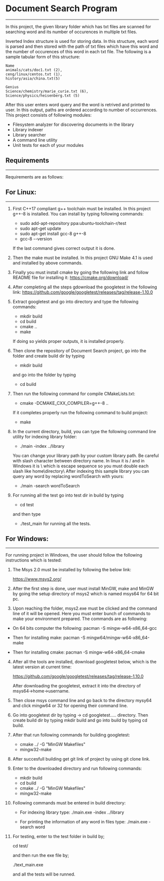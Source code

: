 # Document Search Program
---
  In this project, the given library folder which has txt files are scanned for searching word and its number of occurences
  in multiple txt files. 
	
  Inverted Index structure is used for storing data. In this structure, each word is parsed and then stored with the path 
  of txt files which have this word and the number of occurences of this word in each txt file.
  The following is a sample tabular form of this structure:
	
	Name 
	animals/cats/doc1.txt (2), 
	ceng/linux/centos.txt (1),	
	history/asia/china.txt(5)
	
	Genius 
	Science/chemistry/marie_curie.txt (6), 
	Science/physics/heisenberg.txt (5)

   After this user enters word query and the word is retrived and printed to user. In this output, paths are 
   ordered according to number of occurrences. This project consists of following modules:

   * Filesystem analyzer for discovering documents in the library
   * Library indexer
   * Library searcher 
   * A command line utility
   * Unit tests for each of your modules

## Requirements 
---
Requirements are as follows:

## For Linux:
---
1. First C++17 compliant g++ toolchain must be installed. In this project g++-8 is installed. You can install by typing following commands:

   * sudo add-apt-repository ppa:ubuntu-toolchain-r/test
   * sudo apt-get update
   * sudo apt-get install gcc-8 g++-8
   * gcc-8 --version

   If the last command gives correct output it is done.

2. Then the make must be installed. In this project GNU Make 4.1 is used and installed by above commands.

3. Finally you must install cmake by going the following link and follow README file for installing it:
   https://cmake.org/download/

4. After completing all the steps gdownload the googletest in the following link:
   https://github.com/google/googletest/releases/tag/release-1.10.0

5. Extract googletest and go into directory and type the following commands:
   
   * mkdir build
   * cd build
   * cmake ..
   * make

   If doing so yields proper outputs, it is installed properly.

6. Then clone the repository of Document Search project, go into the folder and create build dir by typing

   * mkdir build

   and go into the folder by typing

   * cd build

7. Then run the following command for compile CMakeLists.txt:

   * cmake -DCMAKE_CXX_COMPILER=g++-8 ..

   If it completes properly run the following command to build project:
	
   * make

8. In the current directory, build, you can type the following command line utility for indexing library folder:

   * ./main -index ../library

   You can change your library path by your custom library path. Be careful with slash character between directory name.
   In linux it is / and in Windows it is \ which is escape sequence so you must double each slash like home\\directory\\
   After indexing this sample library you can query any word by replacing wordToSearch with yours:

   * ./main -search wordToSearch

9. For running all the test go into test dir in build by typing

   * cd test

   and then type

   * ./test_main for running all the tests.


## For Windows:
---
For running project in Windows, the user should follow the following instructions which is tested:
	
1. The Msys 2.0 must be installed by following the below link:
			
	https://www.msys2.org/
		
2. After the first step is done, user must install MinGW, make and MinGW by going the setup
   directory of msys2 which is named msys64 for 64 bit pc.
		
3. Upon reaching the folder, msys2.exe must be clicked and the command line of it will be 
   opened. Here you must enter bunch of commands to make your environment prepared. The 
   commands are as following:
			
* On 64 bits computer the following:
	pacman -S mingw-w64-x86_64-gcc
			 
* Then for installing make:
	pacman -S mingw64/mingw-w64-x86_64-make
			 
* Then for installing cmake:
	pacman -S mingw-w64-x86_64-cmake
		
4. After all the tools are installed, download googletest below, which is the latest version 
   at current time:
		
	https://github.com/google/googletest/releases/tag/release-1.10.0
			
   After downloading the googletest, extract it into the directory of msys64->home->username.
			
5. Then close msys command line and go back to the directory mysy64 and click mingw64 or 32 for opening
   their command line.
		
6. Go into googletest dir by typing -> cd googletest..... directory. Then create build dir by typing 
   mkdir build and go into build by typing cd build. 
		
7. After that run following commands for building googletest:
   * cmake ../ -G "MinGW Makefiles"
   * mingw32-make

8. After succesfull building get git link of project by using git clone link.
		
9. Enter to the downloaded directory and run following commands:
   * mkdir build
   * cd build
   * cmake ../ -G "MinGW Makefiles"
   * mingw32-make	

10. Following commands must be entered in build directory:
    * For indexing library type:
	./main.exe -index ../library
		
    * For printing the information of any word in files type:
	./main.exe -search word

11. For testing, enter to the test folder in build by;

	cd test/

    and then run the exe file by;

	./text_main.exe 

    and all the tests will be runned.

					
		
	 
	 
	  
	    
		 
		 
